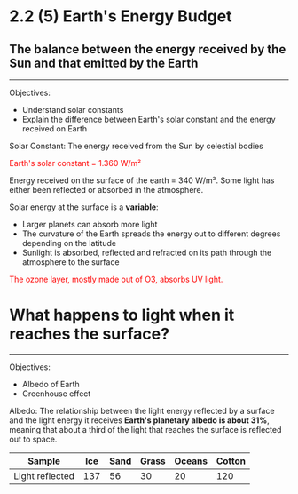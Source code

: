 # 2.2 (5) Earth's Energy Budget
## The balance between the energy received by the Sun and that emitted by the Earth
---------
Objectives:
* Understand solar constants
* Explain the difference between Earth's solar constant and the energy received on Earth

Solar Constant: The energy received from the Sun by celestial bodies

<span style="color: red;">Earth's solar constant = 1.360 W/m²</span>

Energy received on the surface of the earth = 340 W/m². Some light has either been reflected or absorbed in the atmosphere.

Solar energy at the surface is a **variable**:
* Larger planets can absorb more light
* The curvature of the Earth spreads the energy out to different degrees depending on the latitude
* Sunlight is absorbed, reflected and refracted on its path through the atmosphere to the surface

<span style="color: red;">The ozone layer, mostly made out of O3, absorbs UV light.</span>

# What happens to light when it reaches the surface?
-----------
Objectives:
* Albedo of Earth
* Greenhouse effect

Albedo: The relationship between the light energy reflected by a surface and the light energy it receives
**Earth's planetary albedo is about 31%**, meaning that about a third of the light that reaches the surface is reflected out to space.


|Sample|Ice|Sand  |Grass  |Oceans  |Cotton  |
|---------|---------|---------|---------|----|----|
|Light reflected     |137         |56         |30         |20 | 120|


